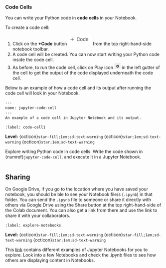 ### Code Cells
You can write your Python code in **code cells** in your Notebook.   

To create a code cell:  
1. Click on the **+Code** button <img src="images/colab-code.png" alt="colab-code" width="75"> from the top right-hand-side notebook toolbar. 
2. A code cell will be created. You can now start writing your Python code inside the code cell.
4. As before, to run the code cell, click on Play icon <img src="images/colab-play.png" alt="colab-play" width="20"> in the left gutter of the cell 
to get the output of the code displayed underneath the code cell.

Below is an example of how a code cell and its output after running the code cell will look in your Notebook.  
```{figure} images/jupyter-code-cell.png
---
name: jupyter-code-cell
---
An example of a code cell in Jupyter Notebook and its output.
```

```{exercise-start} Exploring code cells
:label: code-cell1
```
**Level:** {octicon}`star-fill;1em;sd-text-warning` {octicon}`star;1em;sd-text-warning` {octicon}`star;1em;sd-text-warning`

Explore writing Python code in code cells.  Write the code shown in {numref}`jupyter-code-cell`, and execute it in a Jupyter Notebook.

```{exercise-end}
```


## Sharing 
On Google Drive, if you go to the location where you have saved your notebook, you should be ble to see your Notebook 
file/s (`.ipynb`) in that folder. You can send the `.ipynb` file to someone or share it directly with others via Google Drive 
using the Share button at the top right-hand-side of the Colab document.  You can also get a link from there and use the link
to share it with your collaborators.



```{exercise-start} Explore how others do Notebooks
:label: explore-notebooks
```
**Level:** {octicon}`star-fill;1em;sd-text-warning` {octicon}`star-fill;1em;sd-text-warning` {octicon}`star;1em;sd-text-warning`

This [link](https://github.com/jupyter/jupyter/wiki) contains different examples of Jupyter Notebooks for you to explore. Look into a few Notebooks and check 
the .ipynb files to see how others are displaying content in Notebooks.

```{exercise-end}
```
